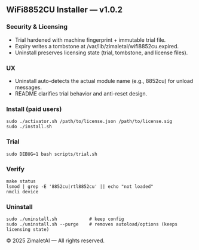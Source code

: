 ## WiFi8852CU Installer — v1.0.2

### Security & Licensing
- Trial hardened with machine fingerprint + immutable trial file.
- Expiry writes a tombstone at /var/lib/zimaletai/wifi8852cu.expired.
- Uninstall preserves licensing state (trial, tombstone, and license files).

### UX
- Uninstall auto-detects the actual module name (e.g., 8852cu) for unload messages.
- README clarifies trial behavior and anti-reset design.

### Install (paid users)
    sudo ./activator.sh /path/to/license.json /path/to/license.sig
    sudo ./install.sh

### Trial
    sudo DEBUG=1 bash scripts/trial.sh

### Verify
    make status
    lsmod | grep -E '8852cu|rtl8852cu' || echo "not loaded"
    nmcli device

### Uninstall
    sudo ./uninstall.sh            # keep config
    sudo ./uninstall.sh --purge    # removes autoload/options (keeps licensing state)

© 2025 ZimaletAI — All rights reserved.
